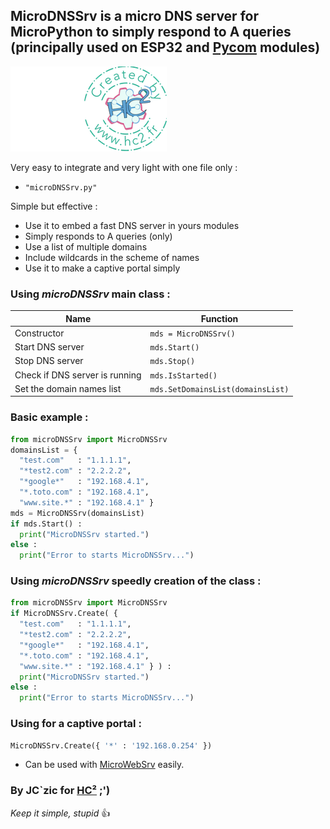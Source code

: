 ## MicroDNSSrv is a micro DNS server for MicroPython to simply respond to A queries (principally used on ESP32 and [Pycom](http://www.pycom.io) modules)

![HC²](hc2.png "HC²")

Very easy to integrate and very light with one file only :
- `"microDNSSrv.py"`

Simple but effective :
- Use it to embed a fast DNS server in yours modules
- Simply responds to A queries (only)
- Use a list of multiple domains
- Include wildcards in the scheme of names
- Use it to make a captive portal simply

### Using *microDNSSrv* main class :

| Name  | Function |
| - | - |
| Constructor | `mds = MicroDNSSrv()` |
| Start DNS server | `mds.Start()` |
| Stop DNS server | `mds.Stop()` |
| Check if DNS server is running | `mds.IsStarted()` |
| Set the domain names list | `mds.SetDomainsList(domainsList)` |

### Basic example :
```python
from microDNSSrv import MicroDNSSrv
domainsList = {
  "test.com"   : "1.1.1.1",
  "*test2.com" : "2.2.2.2",
  "*google*"   : "192.168.4.1",
  "*.toto.com" : "192.168.4.1",
  "www.site.*" : "192.168.4.1" }
mds = MicroDNSSrv(domainsList)
if mds.Start() :
  print("MicroDNSSrv started.")
else :
  print("Error to starts MicroDNSSrv...")
```

### Using *microDNSSrv* speedly creation of the class :
```python
from microDNSSrv import MicroDNSSrv
if MicroDNSSrv.Create( {
  "test.com"   : "1.1.1.1",
  "*test2.com" : "2.2.2.2",
  "*google*"   : "192.168.4.1",
  "*.toto.com" : "192.168.4.1",
  "www.site.*" : "192.168.4.1" } ) :
  print("MicroDNSSrv started.")
else :
  print("Error to starts MicroDNSSrv...")
```

### Using for a captive portal :
```python
MicroDNSSrv.Create({ '*' : '192.168.0.254' })
```
- Can be used with [MicroWebSrv](http://microwebsrv.hc2.fr) easily.



### By JC`zic for [HC²](https://www.hc2.fr) ;')

*Keep it simple, stupid* :+1:
